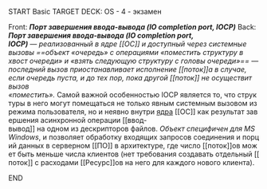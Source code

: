 START
Basic
TARGET DECK: OS - 4 - экзамен

Front: _**Порт завершения ввода-вывода (IO completion port, IOCP)**_
Back: _**Порт завершения ввода-вывода (IO completion port, IOCP)**_ — _реализованный в ядре [[ОС]] и доступный через системные вызовы ==объект «очередь» с операциями «поместить структуру в хвост очереди» и «взять следующую структуру с головы очереди»== — последний вызов приостанавливает исполнение [[поток]]а в случае, если очередь пуста, и до тех пор, пока другой [[поток]] не осуществит вызов «поместить»._ Самой важной особенностью IOCP является то, что структуры в него могут помещаться не только явным системным вызовом из режима пользователя, но и неявно внутри [ядра](Ядро.md) [[ОС]] как результат завершения асинхронной операции [[ввод-вывод]] на одном из дескрипторов файлов. _Объект специфичен для MS Windows_, и позволяет обработку входящих запросов соединения и порций данных в серверном [[ПО]] в архитектуре, где число [[поток]]ов может быть меньше числа клиентов (нет требования создавать отдельный [[поток]] с расходами [[Ресурс]]ов на него для каждого нового клиента).
<!--ID: 1663427618309-->
END 